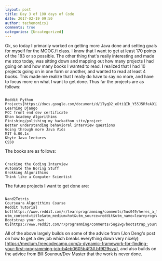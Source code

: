 ```yaml
---
layout: post
title: Day 3 of 100 days of Code
date: 2017-02-19 09:50
author: techenomics1
comments: true
categories: [Uncategorized]
---
```

Ok, so today I primarily worked on getting more Java done and setting goals for myself for the MOOC.fi class.  I know that I want to get at least 170 points of the 183 or so possible.  The other thing that's really interesting and made me stop today, was sitting down and mapping out how many projects I had going on and how many books I wanted to read.  I realized that I had 10 projects going on in one form or another, and wanted to read at least 4 books.  This made me realize that I really do have to say no more, and have to focus more on what I want to get done.  Thus far the projects are as follows:

```

Reddit Python Projects[https://docs.google.com/document/d/1TyqD2_oDtiQIh_Y55J5RfeA91JJECc97xYIKM112H9I/edit]
Learning Django
FCC front end dev certificate
Khan Academy Algorithims
Finishing/polishing my hackathon site/project
Better understanding behavioral interview questions
Going through more Java Vids
MIT 6.00.1x
Kbyte Java lectures
CS50

```

The books are as follows:

```

Cracking the Coding Interview
Automate the Boring Stuff
Grokking Algorithims
Think like a Computer Scientist

```

The future projects I want to get done are:

```

Nand2Tetris
Courseara Algorithims Course
Reddit Tutorial bot[https://www.reddit.com/r/learnprogramming/comments/5us049/heres_a_tutorial_i_made_on_creating_a_reddit_bot/?utm_content=title&utm_medium=hot&utm_source=reddit&utm_name=learnprogramming]
Bootstrap your own OS[https://www.reddit.com/r/programming/comments/5ug2wg/bootstrap_yourself_to_write_an_os_from_scratch_a/]

```

All of the above largely builds on some of the advice from (Jon Deng's post on how to get a dev job which breaks everything down very nicely)[https://medium.freecodecamp.com/a-dynamic-framework-for-finding-your-first-programming-job-b4eb0605b4f3#.bf9l29svu], and also builds on the advice from Bill Sounour/Dev Master that the work is never done.  

